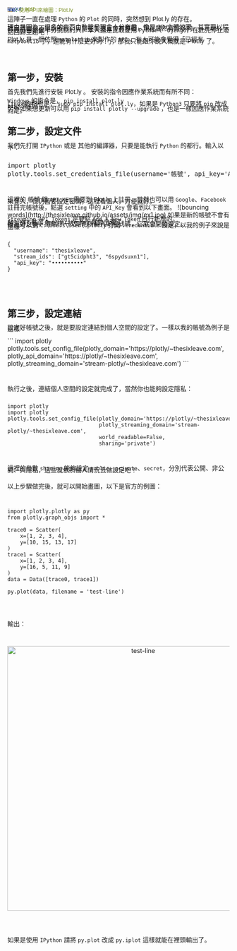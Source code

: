 ```yaml
---
layout: post
title: 使用API來繪圖：Plot.ly
---
```

<style>
span{
   font-family: sans-serif;
   line-height:3px;
}
.WL{
   background-color:#78D6D2;
}
</style>


<span>這陣子一直在處理 <code>Python</code> 的 <code>Plot</code> 的同時，突然想到 <a herf='https://plot.ly/python/getting-started/'>Plot.ly</a> 的存在。</span>

<span>理由是因為，很多的東西由動態呈現會十分有趣，像是 3D 立體的圖，其實要以程式呈現出來不是說不行，只是在製造上會有障礙，現在雖然有許多的 <code>.js</code>、<code>API</code>，但我仍舊是個十分挑剔的人，本人還是比較愛用 <code>Python</code> 、 <code>Django</code>，在此先停止廢話回歸主題吧！</span>

<span><a herf='https://plot.ly/python/getting-started/'>Plot.ly</a> 是一個依照 <code>matplotlib</code> 來製作的 <code>API</code> ，有人可能會覺得「已經有 <code>matplotlib</code> 了，還能有什麼更好的！」，那我只能跟你說大概就是 <a herf='https://plot.ly/python/getting-started/'>Plot.ly</a> 了。</span>
<br>
<br>
<br>
<h2>第一步，安裝</h2>
<span>首先我們先進行安裝 <a herf='https://plot.ly/python/getting-started/'>Plot.ly</a> 。
安裝的指令因應作業系統而有所不同：</span>
<br><br>
<span> <code>Windows</code> 的指令是， <code>pip install plot.ly</code><br><br>
<code>Linux</code> 的指令是， <code>sudo pip install plot.ly</code>，如果是 <code>Python3</code> 只要將 <code>pip</code> 改成 <code>pip3</code> 就行了。<br><br> 另外如果想更新可以用 <code>pip install plotly --upgrade</code> ，也是一樣因應作業系統而定。</span> 

<h2>第二步，設定文件</h2>
<span>我們先打開 <code>IPython</code> 或是 其他的編譯器，只要是能執行 <code>Python</code> 的都行。輸入以下：</span><br><br>
<pre>
import plotly 
plotly.tools.set_credentials_file(username='帳號', api_key='API_KEY')
</pre>
<br><br>
<span>這裡的 帳號 跟 <code>API_KEY</code> 需要到 <a herf='https://plot.ly/python/getting-started/'>Plot.ly</a> 上註冊，當然也可以用 <code>Google</code>、<code>Facebook</code>來登入，但仍舊要設定密碼，這裡看個人，方便就好。<br><br>
註冊完帳號後，點選 <code>setting</code> 中的 <code>API_Key</code> 會看到以下畫面。</span>
![bouncing words](http://thesixleave.github.io/assets/img/ex1.jpg)
<span>如果是新的帳號不會有 <code>Streaming API Tokens</code> 是要點 <code>Add A New Token</code> 自行新增的。<br><br> <code>API_KEY</code> 點選 <code>Regenerate Key</code> 就會出現了。<br>設定好之後，請執行一次剛剛所輸入的程式碼，它就會開始設定。<br>
你也可以到 <code>C:\Users\User\.plotly</code> 打開 <code>.credentials</code> 設定，以我的例子來說是這樣：</span><br><br>

```
{
  "username": "thesixleave",
  "stream_ids": ["gt5cidpht3", "6spydsuxn1"],
  "api_key": "••••••••••"
}
```

<br><br>
<h2>第三步，設定連結</h2>
<span>設定好帳號之後，就是要設定連結到個人空間的設定了。一樣以我的帳號為例子是這樣：</span>
<br><br>
```
import plotly 
plotly.tools.set_config_file(plotly_domain='https://plotly/~thesixleave.com',
                             plotly_api_domain='https://plotly/~thesixleave.com',
                             plotly_streaming_domain='stream-plotly/~thesixleave.com')
```

<br><br>
<span>執行之後，連結個人空間的設定就完成了，當然你也能夠設定隱私：</span>
<br><br>

```
import plotly 
import plotly 
plotly.tools.set_config_file(plotly_domain='https://plotly/~thesixleave.com',
                             plotly_streaming_domain='stream-plotly/~thesixleave.com', 
                             world_readable=False,
                             sharing='private')
```

<br><br>
<span>這裡的參數 <code>sharing</code> 能夠設定 <code>public</code>、<code>private</code>、<code>secret</code>，分別代表公開、非公開、與隱私，這些就依照個人情況去做設定吧！</span>
<br><br>
<br>
<span>以上步驟做完後，就可以開始畫圖，以下是官方的例圖：</span>
<br><br><br>
```
import plotly.plotly as py
from plotly.graph_objs import *

trace0 = Scatter(
    x=[1, 2, 3, 4],
    y=[10, 15, 13, 17]
)
trace1 = Scatter(
    x=[1, 2, 3, 4],
    y=[16, 5, 11, 9]
)
data = Data([trace0, trace1])

py.plot(data, filename = 'test-line')
```

<br><br><br>
<span>輸出：</span><br><br><br>
<div>
    <a href="https://plot.ly/~thesixleave/6/?share_key=3LbPSuh7UGdjaUjBOeV6TX" target="_blank" title="test-line" style="display: block; text-align: center;"><img src="https://plot.ly/~thesixleave/6.png?share_key=3LbPSuh7UGdjaUjBOeV6TX" alt="test-line" style="max-width: 100%;width: 600px;"  width="600" onerror="this.onerror=null;this.src='https://plot.ly/404.png';" /></a>
    <script data-plotly="thesixleave:6" sharekey-plotly="3LbPSuh7UGdjaUjBOeV6TX" src="https://plot.ly/embed.js" async></script>
</div>

<br><br><br>
<span>如果是使用 <code>IPython</code> 請將 <code>py.plot</code> 改成 <code>py.iplot</code> 這樣就能在裡頭輸出了。</span>
